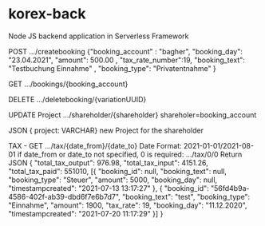 # korex-back
Node JS backend application in Serverless Framework

POST 
.../createbooking
{"booking_account" : "bagher",
"booking_day": "23.04.2021",
"amount": 500.00 ,
"tax_rate_number":19,
"booking_text": "Testbuchung Einnahme" ,
"booking_type": "Privatentnahme" }

GET
.../bookings/{booking_account}

DELETE
.../deletebooking/{variationUUID}

UPDATE Project
.../shareholder/{shareholder}
shareholer=booking_account

JSON
{
project: VARCHAR}
new Project for the shareholder

TAX - GET
.../tax/{date_from}/{date_to}
Date Format: 2021-01-01/2021-08-01
if date_from or date_to not specified, 0 is required:
.../tax/0/0
Return JSON
{
    "total_tax_output": 976.98,
    "total_tax_input": 4151.26,
    "total_tax_paid": 551010,
     [{
                "booking_id": null,
                "booking_text": null,
                "booking_type": "Steuer",
                "amount": 5000,
                "booking_day": null,
                "timestampcreated": "2021-07-13 13:17:27"
            },
             {
                 "booking_id": "56fd4b9a-4586-402f-ab39-dbd6f7e6b7d7",
                  "booking_text": "test",
                  "booking_type": "Einnahme",
                  "amount": 1900,
                  "tax_rate": 19,
                  "booking_day": "11.12.2020",
                  "timestampcreated": "2021-07-20 11:17:29"
                    }]
}